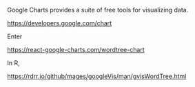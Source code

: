 Google Charts provides a suite of free tools for visualizing data. 


https://developers.google.com/chart


Enter

https://react-google-charts.com/wordtree-chart

In R, 

https://rdrr.io/github/mages/googleVis/man/gvisWordTree.html
